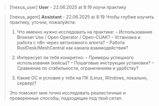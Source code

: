 >[!nexus_user] **User** - 22.06.2025 at 8:19
> изучи практику
<!-- UID: 3945b246-7c44-49b9-a5ec-c4cb920b1235 -->




>[!nexus_agent] **Assistant** - 22.06.2025 at 8:19
> Чтобы глубже изучить практику, уточни, пожалуйста:
> 
> 1. Что именно нужно исследовать на практике:
>  – Использование Browser Use / Open Operator / Open-CUAK?
>  – Установка и работа с n8n через автономного агента?
>  – Работа RustDesk/MeshCentral как канала взаимодействия?
> 
> 2. Интересует ли тебя конкретно:
>  – Примеры успешного использования (кейсы)?
>  – Пошаговые инструкции установки?
>  – Сравнение по стабильности, ограничениям и удобству?
> 
> 3. Какие ОС и условия у тебя на ПК (Linux, Windows, локально, сервер)?
> 
> Это поможет мне точно исследовать реалистичные и проверенные способы, подходящие под твой сетап.
<!-- UID: 55c9c1e7-4886-4386-b4c7-3c6cd6cca9f2 -->